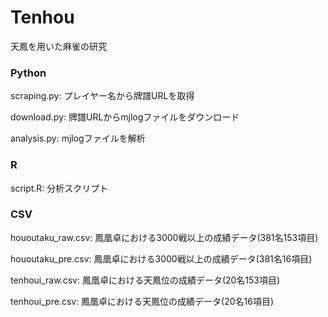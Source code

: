 # Tenhou

天鳳を用いた麻雀の研究

### Python

scraping.py: プレイヤー名から牌譜URLを取得

download.py: 牌譜URLからmjlogファイルをダウンロード

analysis.py: mjlogファイルを解析

### R

script.R: 分析スクリプト

### CSV

hououtaku_raw.csv: 鳳凰卓における3000戦以上の成績データ(381名153項目)

hououtaku_pre.csv: 鳳凰卓における3000戦以上の成績データ(381名16項目)

tenhoui_raw.csv: 鳳凰卓における天鳳位の成績データ(20名153項目)

tenhoui_pre.csv: 鳳凰卓における天鳳位の成績データ(20名16項目)
